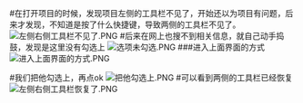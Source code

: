 #在打开项目的时候，发现项目左侧的工具栏不见了，开始还以为项目有问题，后来才发现，不知道是按了什么快捷键，导致两侧的工具栏不见了。
![左侧右侧工具栏不见了.PNG](https://upload-images.jianshu.io/upload_images/24860325-71fe0d1858457765.PNG?imageMogr2/auto-orient/strip%7CimageView2/2/w/1240)
#后来在网上也搜不到相关信息，就自己动手捣鼓，发现是这里没有勾选上
![选项未勾选.PNG](https://upload-images.jianshu.io/upload_images/24860325-04ad1783bcd77bc8.PNG?imageMogr2/auto-orient/strip%7CimageView2/2/w/1240)
###进入上面界面的方式
![进入上面界面的方式.PNG](https://upload-images.jianshu.io/upload_images/24860325-582d44579206531b.PNG?imageMogr2/auto-orient/strip%7CimageView2/2/w/1240)

#我们把他勾选上，再点ok
![把他勾选上.PNG](https://upload-images.jianshu.io/upload_images/24860325-dd3ed742aa2f039a.PNG?imageMogr2/auto-orient/strip%7CimageView2/2/w/1240)
#可以看到两侧的工具栏已经恢复
![左侧右侧工具栏恢复了.PNG](https://upload-images.jianshu.io/upload_images/24860325-bf9025e647ed8995.PNG?imageMogr2/auto-orient/strip%7CimageView2/2/w/1240)

